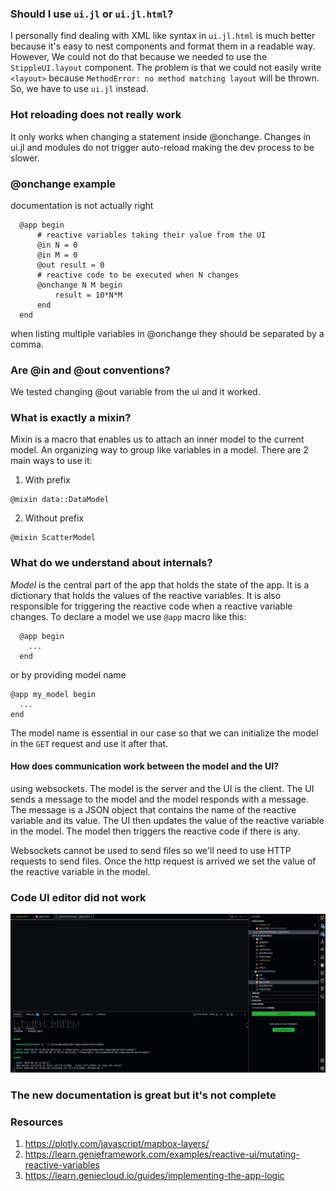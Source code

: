 ### Should I use `ui.jl` or `ui.jl.html`?

I personally find dealing with XML like syntax in `ui.jl.html` is much better because it's easy to nest components and format them in a readable way. However, We could not do that because we needed to use the `StippleUI.layout` component. The problem is that we could not easily write `<layout>` because `MethodError: no method matching layout` will be thrown. So, we have to use `ui.jl` instead.

### Hot reloading does not really work

It only works when changing a statement inside @onchange. Changes in ui.jl and modules do not trigger auto-reload making the dev process to be slower.

### @onchange example

documentation is not actually right

```
  @app begin
      # reactive variables taking their value from the UI
      @in N = 0
      @in M = 0
      @out result = 0
      # reactive code to be executed when N changes
      @onchange N M begin
          result = 10*N*M
      end
  end
```

when listing multiple variables in @onchange they should be separated by a comma.

### Are @in and @out conventions?

We tested changing @out variable from the ui and it worked.

### What is exactly a mixin?

Mixin is a macro that enables us to attach an inner model to the current model. An organizing way to group like variables in a model. There are 2 main ways to use it: 
1. With prefix
```
@mixin data::DataModel
```

2. Without prefix
```
@mixin ScatterModel
```

### What do we understand about internals?

*Model* is the central part of the app that holds the state of the app. It is a dictionary that holds the values of the reactive variables. It is also responsible for triggering the reactive code when a reactive variable changes. To declare a model we use `@app` macro like this:
```
  @app begin
    ...
  end
```
or by providing model name
```
@app my_model begin
  ...
end
```
The model name is essential in our case so that we can initialize the model in the `GET` request and use it after that.
#### How does communication work between the model and the UI?
using websockets. The model is the server and the UI is the client. The UI sends a message to the model and the model responds with a message. The message is a JSON object that contains the name of the reactive variable and its value. The UI then updates the value of the reactive variable in the model. The model then triggers the reactive code if there is any.

Websockets cannot be used to send files so we'll need to use HTTP requests to send files. Once the http request is arrived we set the value of the reactive variable in the model.


### Code UI editor did not work
![Alt text](image.png)

### The new documentation is great but it's not complete

### Resources
1. https://plotly.com/javascript/mapbox-layers/
2. https://learn.genieframework.com/examples/reactive-ui/mutating-reactive-variables
3. https://learn.geniecloud.io/guides/implementing-the-app-logic
